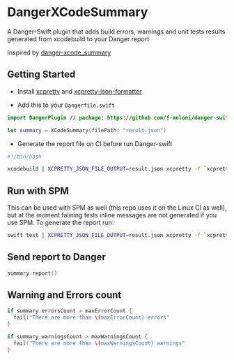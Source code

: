 # DangerXCodeSummary
A Danger-Swift plugin that adds build errors, warnings and unit tests results generated from xcodebuild to your Danger report

Inspired by [danger-xcode_summary](https://github.com/diogot/danger-xcode_summary)

## Getting Started

- Install [xcpretty](https://github.com/supermarin/xcpretty) and 
[xcpretty-json-formatter](https://github.com/marcelofabri/xcpretty-json-formatter) 

- Add this to your `Dangerfile.swift`

```swift
import DangerPlugin // package: https://github.com/f-meloni/danger-swift-xcodesummary

let summary = XCodeSummary(filePath: "result.json")
```

- Generate the report file on CI before run Danger-swift
```bash
#!/bin/bash

xcodebuild | XCPRETTY_JSON_FILE_OUTPUT=result.json xcpretty -f `xcpretty-json-formatter`
```


## Run with SPM
This can be used with SPM as well (this repo uses it on the Linux CI as well), but at the moment falining tests inline messages are not generated if you use SPM.
To generate the report run:

```bash
swift test | XCPRETTY_JSON_FILE_OUTPUT=result.json xcpretty -f `xcpretty-json-formatter`
```

## Send report to Danger

```swift
summary.report()
```

## Warning and Errors count

```swift
if summary.errorsCount > maxErrorCount {
  fail("There are more than \(maxErrorCount) errors"
}

if summary.warningsCount > maxWarningsCount {
  fail("There are more than \(maxWarningsCount) warnings"
}
```
